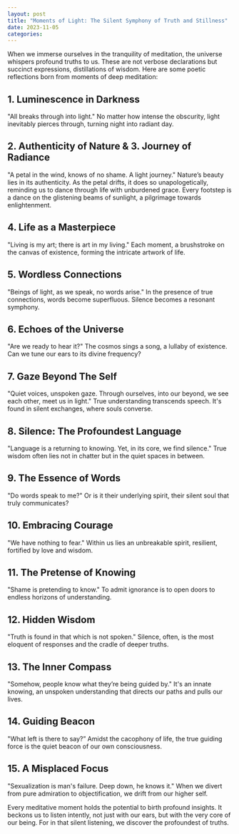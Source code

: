 ```yaml
---
layout: post
title: "Moments of Light: The Silent Symphony of Truth and Stillness"
date: 2023-11-05
categories:
---
```


When we immerse ourselves in the tranquility of meditation, the universe whispers profound truths to us. These are not verbose declarations but succinct expressions, distillations of wisdom. Here are some poetic reflections born from moments of deep meditation:

## 1. Luminescence in Darkness
"All breaks through into light."
No matter how intense the obscurity, light inevitably pierces through, turning night into radiant day.

## 2. Authenticity of Nature & 3. Journey of Radiance
"A petal in the wind, knows of no shame. 
A light journey."
Nature’s beauty lies in its authenticity. As the petal drifts, it does so unapologetically, reminding us to dance through life with unburdened grace. Every footstep is a dance on the glistening beams of sunlight, a pilgrimage towards enlightenment.

## 4. Life as a Masterpiece
"Living is my art; there is art in my living."
Each moment, a brushstroke on the canvas of existence, forming the intricate artwork of life.

## 5. Wordless Connections
"Beings of light, as we speak, no words arise."
In the presence of true connections, words become superfluous. Silence becomes a resonant symphony.

## 6. Echoes of the Universe
"Are we ready to hear it?"
The cosmos sings a song, a lullaby of existence. Can we tune our ears to its divine frequency?

## 7. Gaze Beyond The Self
"Quiet voices, unspoken gaze. Through ourselves, into our beyond, we see each other, meet us in light."
True understanding transcends speech. It's found in silent exchanges, where souls converse.

## 8. Silence: The Profoundest Language
"Language is a returning to knowing. Yet, in its core, we find silence."
True wisdom often lies not in chatter but in the quiet spaces in between.

## 9. The Essence of Words
"Do words speak to me?"
Or is it their underlying spirit, their silent soul that truly communicates?

## 10. Embracing Courage
"We have nothing to fear."
Within us lies an unbreakable spirit, resilient, fortified by love and wisdom.

## 11. The Pretense of Knowing
"Shame is pretending to know."
To admit ignorance is to open doors to endless horizons of understanding.

## 12. Hidden Wisdom
"Truth is found in that which is not spoken."
Silence, often, is the most eloquent of responses and the cradle of deeper truths.

## 13. The Inner Compass
"Somehow, people know what they’re being guided by."
It's an innate knowing, an unspoken understanding that directs our paths and pulls our lives.

## 14. Guiding Beacon
"What left is there to say?”
Amidst the cacophony of life, the true guiding force is the quiet beacon of our own consciousness.

## 15. A Misplaced Focus
"Sexualization is man's failure. Deep down, he knows it."
When we divert from pure admiration to objectification, we drift from our higher self.

Every meditative moment holds the potential to birth profound insights. It beckons us to listen intently, not just with our ears, but with the very core of our being. For in that silent listening, we discover the profoundest of truths.
